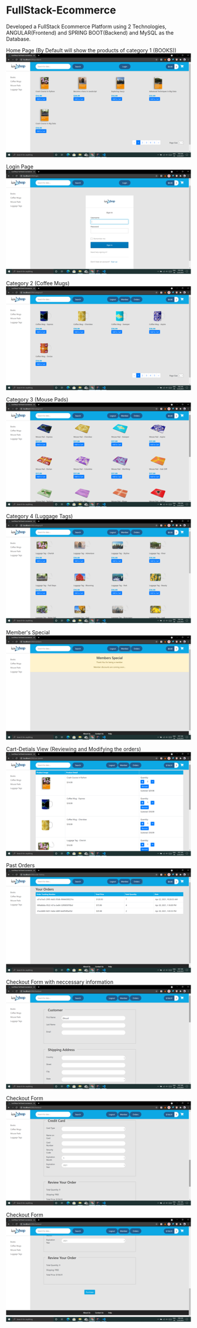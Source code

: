 # FullStack-Ecommerce

Developed a FullStack Ecommerce Platform using 2 Technologies,
ANGULAR(Frontend) and SPRING BOOT(Backend) and MySQL as the Database.

Home Page (By Default will show the products of category 1 (BOOKS))
![](/images/Screenshot%20(129).png)


Login Page
![](/images/Screenshot%20(130).png)



Category 2 (Coffee Mugs)
![](/images/Screenshot%20(132).png)



Category 3 (Mouse Pads)
![](/images/Screenshot%20(133).png)



Category 4 (Luggage Tags)
![](/images/Screenshot%20(134).png)


Member's Special
![](/images/Screenshot%20(135).png)




Cart-Detials View (Reviewing and Modifying the orders)
![](/images/Screenshot%20(137).png)



Past Orders
![](/images/Screenshot%20(136).png)



Checkout Form with neccessary information
![](/images/Screenshot%20(138).png)



Checkout Form
![](/images/Screenshot%20(139).png)



Checkout Form
![](/images/Screenshot%20(140).png)
